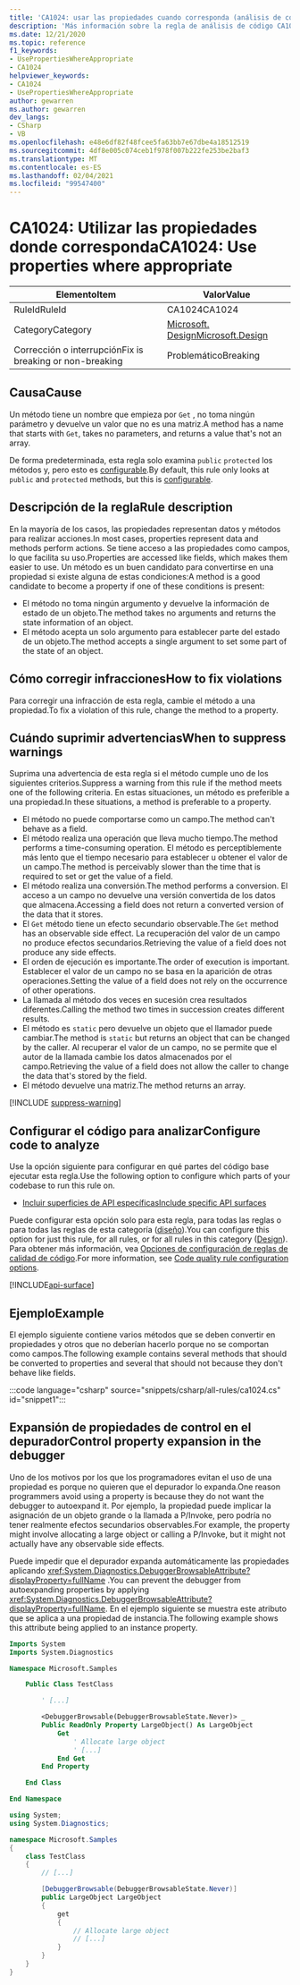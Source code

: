 ```yaml
---
title: 'CA1024: usar las propiedades cuando corresponda (análisis de código)'
description: 'Más información sobre la regla de análisis de código CA1024: usar propiedades cuando sea necesario'
ms.date: 12/21/2020
ms.topic: reference
f1_keywords:
- UsePropertiesWhereAppropriate
- CA1024
helpviewer_keywords:
- CA1024
- UsePropertiesWhereAppropriate
author: gewarren
ms.author: gewarren
dev_langs:
- CSharp
- VB
ms.openlocfilehash: e48e6df82f48fcee5fa63bb7e67dbe4a18512519
ms.sourcegitcommit: 4df8e005c074ceb1f978f007b222fe253be2baf3
ms.translationtype: MT
ms.contentlocale: es-ES
ms.lasthandoff: 02/04/2021
ms.locfileid: "99547400"
---
```

# <a name="ca1024-use-properties-where-appropriate"></a><span data-ttu-id="89433-103">CA1024: Utilizar las propiedades donde corresponda</span><span class="sxs-lookup"><span data-stu-id="89433-103">CA1024: Use properties where appropriate</span></span>

| <span data-ttu-id="89433-104">Elemento</span><span class="sxs-lookup"><span data-stu-id="89433-104">Item</span></span>                                     | <span data-ttu-id="89433-105">Valor</span><span class="sxs-lookup"><span data-stu-id="89433-105">Value</span></span>            |
|------------------------------------------|------------------|
| <span data-ttu-id="89433-106">RuleId</span><span class="sxs-lookup"><span data-stu-id="89433-106">RuleId</span></span>                                   | <span data-ttu-id="89433-107">CA1024</span><span class="sxs-lookup"><span data-stu-id="89433-107">CA1024</span></span>           |
| <span data-ttu-id="89433-108">Category</span><span class="sxs-lookup"><span data-stu-id="89433-108">Category</span></span>                                 | [<span data-ttu-id="89433-109">Microsoft. Design</span><span class="sxs-lookup"><span data-stu-id="89433-109">Microsoft.Design</span></span>](design-warnings.md) |
| <span data-ttu-id="89433-110">Corrección o interrupción</span><span class="sxs-lookup"><span data-stu-id="89433-110">Fix is breaking or non-breaking</span></span> | <span data-ttu-id="89433-111">Problemático</span><span class="sxs-lookup"><span data-stu-id="89433-111">Breaking</span></span>         |

## <a name="cause"></a><span data-ttu-id="89433-112">Causa</span><span class="sxs-lookup"><span data-stu-id="89433-112">Cause</span></span>

<span data-ttu-id="89433-113">Un método tiene un nombre que empieza por `Get` , no toma ningún parámetro y devuelve un valor que no es una matriz.</span><span class="sxs-lookup"><span data-stu-id="89433-113">A method has a name that starts with `Get`, takes no parameters, and returns a value that's not an array.</span></span>

<span data-ttu-id="89433-114">De forma predeterminada, esta regla solo examina `public` `protected` los métodos y, pero esto es [configurable](#configure-code-to-analyze).</span><span class="sxs-lookup"><span data-stu-id="89433-114">By default, this rule only looks at `public` and `protected` methods, but this is [configurable](#configure-code-to-analyze).</span></span>

## <a name="rule-description"></a><span data-ttu-id="89433-115">Descripción de la regla</span><span class="sxs-lookup"><span data-stu-id="89433-115">Rule description</span></span>

<span data-ttu-id="89433-116">En la mayoría de los casos, las propiedades representan datos y métodos para realizar acciones.</span><span class="sxs-lookup"><span data-stu-id="89433-116">In most cases, properties represent data and methods perform actions.</span></span> <span data-ttu-id="89433-117">Se tiene acceso a las propiedades como campos, lo que facilita su uso.</span><span class="sxs-lookup"><span data-stu-id="89433-117">Properties are accessed like fields, which makes them easier to use.</span></span> <span data-ttu-id="89433-118">Un método es un buen candidato para convertirse en una propiedad si existe alguna de estas condiciones:</span><span class="sxs-lookup"><span data-stu-id="89433-118">A method is a good candidate to become a property if one of these conditions is present:</span></span>

- <span data-ttu-id="89433-119">El método no toma ningún argumento y devuelve la información de estado de un objeto.</span><span class="sxs-lookup"><span data-stu-id="89433-119">The method takes no arguments and returns the state information of an object.</span></span>
- <span data-ttu-id="89433-120">El método acepta un solo argumento para establecer parte del estado de un objeto.</span><span class="sxs-lookup"><span data-stu-id="89433-120">The method accepts a single argument to set some part of the state of an object.</span></span>

## <a name="how-to-fix-violations"></a><span data-ttu-id="89433-121">Cómo corregir infracciones</span><span class="sxs-lookup"><span data-stu-id="89433-121">How to fix violations</span></span>

<span data-ttu-id="89433-122">Para corregir una infracción de esta regla, cambie el método a una propiedad.</span><span class="sxs-lookup"><span data-stu-id="89433-122">To fix a violation of this rule, change the method to a property.</span></span>

## <a name="when-to-suppress-warnings"></a><span data-ttu-id="89433-123">Cuándo suprimir advertencias</span><span class="sxs-lookup"><span data-stu-id="89433-123">When to suppress warnings</span></span>

<span data-ttu-id="89433-124">Suprima una advertencia de esta regla si el método cumple uno de los siguientes criterios.</span><span class="sxs-lookup"><span data-stu-id="89433-124">Suppress a warning from this rule if the method meets one of the following criteria.</span></span> <span data-ttu-id="89433-125">En estas situaciones, un método es preferible a una propiedad.</span><span class="sxs-lookup"><span data-stu-id="89433-125">In these situations, a method is preferable to a property.</span></span>

- <span data-ttu-id="89433-126">El método no puede comportarse como un campo.</span><span class="sxs-lookup"><span data-stu-id="89433-126">The method can't behave as a field.</span></span>
- <span data-ttu-id="89433-127">El método realiza una operación que lleva mucho tiempo.</span><span class="sxs-lookup"><span data-stu-id="89433-127">The method performs a time-consuming operation.</span></span> <span data-ttu-id="89433-128">El método es perceptiblemente más lento que el tiempo necesario para establecer u obtener el valor de un campo.</span><span class="sxs-lookup"><span data-stu-id="89433-128">The method is perceivably slower than the time that is required to set or get the value of a field.</span></span>
- <span data-ttu-id="89433-129">El método realiza una conversión.</span><span class="sxs-lookup"><span data-stu-id="89433-129">The method performs a conversion.</span></span> <span data-ttu-id="89433-130">El acceso a un campo no devuelve una versión convertida de los datos que almacena.</span><span class="sxs-lookup"><span data-stu-id="89433-130">Accessing a field does not return a converted version of the data that it stores.</span></span>
- <span data-ttu-id="89433-131">El `Get` método tiene un efecto secundario observable.</span><span class="sxs-lookup"><span data-stu-id="89433-131">The `Get` method has an observable side effect.</span></span> <span data-ttu-id="89433-132">La recuperación del valor de un campo no produce efectos secundarios.</span><span class="sxs-lookup"><span data-stu-id="89433-132">Retrieving the value of a field does not produce any side effects.</span></span>
- <span data-ttu-id="89433-133">El orden de ejecución es importante.</span><span class="sxs-lookup"><span data-stu-id="89433-133">The order of execution is important.</span></span> <span data-ttu-id="89433-134">Establecer el valor de un campo no se basa en la aparición de otras operaciones.</span><span class="sxs-lookup"><span data-stu-id="89433-134">Setting the value of a field does not rely on the occurrence of other operations.</span></span>
- <span data-ttu-id="89433-135">La llamada al método dos veces en sucesión crea resultados diferentes.</span><span class="sxs-lookup"><span data-stu-id="89433-135">Calling the method two times in succession creates different results.</span></span>
- <span data-ttu-id="89433-136">El método es `static` pero devuelve un objeto que el llamador puede cambiar.</span><span class="sxs-lookup"><span data-stu-id="89433-136">The method is `static` but returns an object that can be changed by the caller.</span></span> <span data-ttu-id="89433-137">Al recuperar el valor de un campo, no se permite que el autor de la llamada cambie los datos almacenados por el campo.</span><span class="sxs-lookup"><span data-stu-id="89433-137">Retrieving the value of a field does not allow the caller to change the data that's stored by the field.</span></span>
- <span data-ttu-id="89433-138">El método devuelve una matriz.</span><span class="sxs-lookup"><span data-stu-id="89433-138">The method returns an array.</span></span>

[!INCLUDE [suppress-warning](../../../../includes/code-analysis/suppress-warning.md)]

## <a name="configure-code-to-analyze"></a><span data-ttu-id="89433-139">Configurar el código para analizar</span><span class="sxs-lookup"><span data-stu-id="89433-139">Configure code to analyze</span></span>

<span data-ttu-id="89433-140">Use la opción siguiente para configurar en qué partes del código base ejecutar esta regla.</span><span class="sxs-lookup"><span data-stu-id="89433-140">Use the following option to configure which parts of your codebase to run this rule on.</span></span>

- [<span data-ttu-id="89433-141">Incluir superficies de API específicas</span><span class="sxs-lookup"><span data-stu-id="89433-141">Include specific API surfaces</span></span>](#include-specific-api-surfaces)

<span data-ttu-id="89433-142">Puede configurar esta opción solo para esta regla, para todas las reglas o para todas las reglas de esta categoría ([diseño](design-warnings.md)).</span><span class="sxs-lookup"><span data-stu-id="89433-142">You can configure this option for just this rule, for all rules, or for all rules in this category ([Design](design-warnings.md)).</span></span> <span data-ttu-id="89433-143">Para obtener más información, vea [Opciones de configuración de reglas de calidad de código](../code-quality-rule-options.md).</span><span class="sxs-lookup"><span data-stu-id="89433-143">For more information, see [Code quality rule configuration options](../code-quality-rule-options.md).</span></span>

[!INCLUDE[api-surface](~/includes/code-analysis/api-surface.md)]

## <a name="example"></a><span data-ttu-id="89433-144">Ejemplo</span><span class="sxs-lookup"><span data-stu-id="89433-144">Example</span></span>

<span data-ttu-id="89433-145">El ejemplo siguiente contiene varios métodos que se deben convertir en propiedades y otros que no deberían hacerlo porque no se comportan como campos.</span><span class="sxs-lookup"><span data-stu-id="89433-145">The following example contains several methods that should be converted to properties and several that should not because they don't behave like fields.</span></span>

:::code language="csharp" source="snippets/csharp/all-rules/ca1024.cs" id="snippet1":::

## <a name="control-property-expansion-in-the-debugger"></a><span data-ttu-id="89433-146">Expansión de propiedades de control en el depurador</span><span class="sxs-lookup"><span data-stu-id="89433-146">Control property expansion in the debugger</span></span>

<span data-ttu-id="89433-147">Uno de los motivos por los que los programadores evitan el uso de una propiedad es porque no quieren que el depurador lo expanda.</span><span class="sxs-lookup"><span data-stu-id="89433-147">One reason programmers avoid using a property is because they do not want the debugger to autoexpand it.</span></span> <span data-ttu-id="89433-148">Por ejemplo, la propiedad puede implicar la asignación de un objeto grande o la llamada a P/Invoke, pero podría no tener realmente efectos secundarios observables.</span><span class="sxs-lookup"><span data-stu-id="89433-148">For example, the property might involve allocating a large object or calling a P/Invoke, but it might not actually have any observable side effects.</span></span>

<span data-ttu-id="89433-149">Puede impedir que el depurador expanda automáticamente las propiedades aplicando <xref:System.Diagnostics.DebuggerBrowsableAttribute?displayProperty=fullName> .</span><span class="sxs-lookup"><span data-stu-id="89433-149">You can prevent the debugger from autoexpanding properties by applying <xref:System.Diagnostics.DebuggerBrowsableAttribute?displayProperty=fullName>.</span></span> <span data-ttu-id="89433-150">En el ejemplo siguiente se muestra este atributo que se aplica a una propiedad de instancia.</span><span class="sxs-lookup"><span data-stu-id="89433-150">The following example shows this attribute being applied to an instance property.</span></span>

```vb
Imports System
Imports System.Diagnostics

Namespace Microsoft.Samples

    Public Class TestClass

        ' [...]

        <DebuggerBrowsable(DebuggerBrowsableState.Never)> _
        Public ReadOnly Property LargeObject() As LargeObject
            Get
                ' Allocate large object
                ' [...]
            End Get
        End Property

    End Class

End Namespace
```

```csharp
using System;
using System.Diagnostics;

namespace Microsoft.Samples
{
    class TestClass
    {
        // [...]

        [DebuggerBrowsable(DebuggerBrowsableState.Never)]
        public LargeObject LargeObject
        {
            get
            {
                // Allocate large object
                // [...]
            }
        }
    }
}
```
